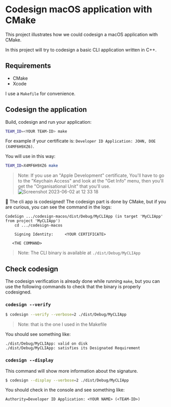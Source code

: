 # Codesign macOS application with CMake

This project illustrates how we could codesign a macOS application with CMake.

In this project will try to codesign a basic CLI application written in C++.

## Requirements

- CMake
- Xcode

I use a `Makefile` for convenience.

## Codesign the application

Build, codesign and run your application:

```sh
TEAM_ID=<YOUR TEAM-ID> make
```

For example if your certificate is: `Developer ID Application: JOHN, DOE (X4MF6H9XZ6)`.

You will use in this way:
```sh
TEAM_ID=X4MF6H9XZ6 make
```

> Note: If you use an "Apple Development" certificate, You'll have to go to the "Keychain Access"
> and look at the "Get Info" menu, then you'll get the "Organisational Unit" that you'll use.
![Screenshot 2023-06-02 at 12 33 18](https://github.com/tony-go/codesign-macos/assets/22824417/6d16f344-281d-4e67-a910-42a9b739ce71)

🎉 The cli app is codesigned! The codesign part is done by CMake,
but if you are curious, you can see the command in the logs:

```text
CodeSign .../codesign-macos/dist/Debug/MyCLIApp (in target 'MyCLIApp' from project 'MyCLIApp')
    cd .../codesign-macos

    Signing Identity:     <YOUR CERTIFICATE>

   <THE COMMAND>
```

> Note: The CLI binary is available at `./dist/Debug/MyCLIApp`

## Check codesign

The codesign verification is already done while running `make`, but 
you can use the following commands to check that the binary is properly codesigned.

### `codesign --verify`

```sh
$ codesign --verify --verbose=2 ./dist/Debug/MyCLIApp
```

> Note: that is the one I used in the Makefile

You should see something like:

```text
./dist/Debug/MyCLIApp: valid on disk
./dist/Debug/MyCLIApp: satisfies its Designated Requirement
```

### `codesign --display`

This command will show more information about the signature.

```sh
$ codesign --display --verbose=2 ./dist/Debug/MyCLIApp
```

You should check in the console and see something like:

```text
Authority=Developer ID Application: <YOUR NAME> (<TEAM-ID>)
```

